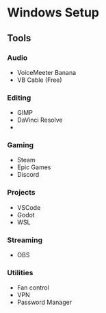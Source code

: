 # Windows Setup

## Tools

### Audio

- VoiceMeeter Banana
- VB Cable (Free)

### Editing

- GIMP
- DaVinci Resolve
- 

### Gaming

- Steam
- Epic Games
- Discord

### Projects

- VSCode
- Godot
- WSL

### Streaming

- OBS

### Utilities

- Fan control
- VPN
- Password Manager

